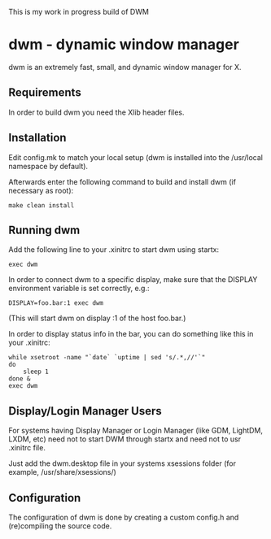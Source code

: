 This is my work in progress build of DWM



dwm - dynamic window manager
============================
dwm is an extremely fast, small, and dynamic window manager for X.


Requirements
------------
In order to build dwm you need the Xlib header files.


Installation
------------
Edit config.mk to match your local setup (dwm is installed into
the /usr/local namespace by default).

Afterwards enter the following command to build and install dwm (if
necessary as root):

    make clean install


Running dwm
-----------
Add the following line to your .xinitrc to start dwm using startx:

    exec dwm

In order to connect dwm to a specific display, make sure that
the DISPLAY environment variable is set correctly, e.g.:

    DISPLAY=foo.bar:1 exec dwm

(This will start dwm on display :1 of the host foo.bar.)

In order to display status info in the bar, you can do something
like this in your .xinitrc:

    while xsetroot -name "`date` `uptime | sed 's/.*,//'`"
    do
    	sleep 1
    done &
    exec dwm

Display/Login Manager Users
---------------------------
For systems having Display Manager or Login Manager (like GDM,
LightDM, LXDM, etc) need not to start DWM through startx and
need not to usr .xinitrc file.

Just add the dwm.desktop file in your systems xsessions
folder (for example, /usr/share/xsessions/)

Configuration
-------------
The configuration of dwm is done by creating a custom config.h
and (re)compiling the source code.
